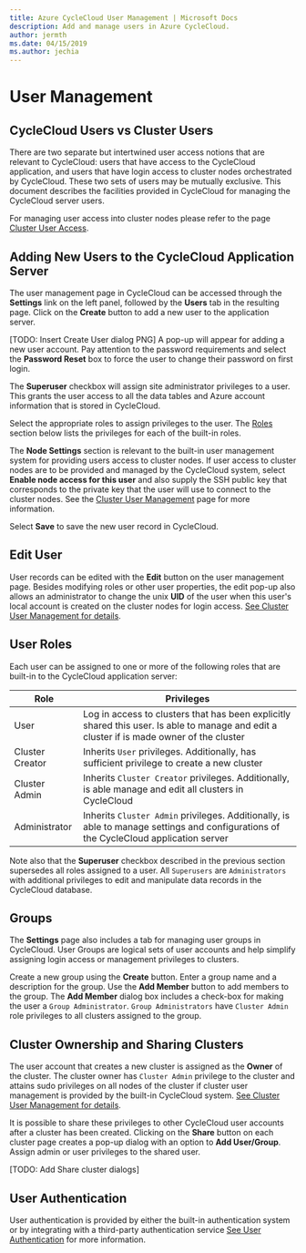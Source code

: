 ```yaml
---
title: Azure CycleCloud User Management | Microsoft Docs
description: Add and manage users in Azure CycleCloud.
author: jermth
ms.date: 04/15/2019
ms.author: jechia
---
```


# User Management

## CycleCloud Users vs Cluster Users

There are two separate but intertwined user access notions that are relevant to CycleCloud: users that have access to the CycleCloud application, and users that have login access to cluster nodes orchestrated by CycleCloud. These two sets of users may be mutually exclusive. This document describes the facilities provided in CycleCloud for managing the CycleCloud server users.

For managing user access into cluster nodes please refer to the page [Cluster User Access](user-cluster-access.md).

## Adding New Users to the CycleCloud Application Server

The user management page in CycleCloud can be accessed through the **Settings** link on the left panel, followed by the **Users** tab in the resulting page. Click on the **Create** button to add a new user to the application server.

[TODO: Insert Create User dialog PNG]
A pop-up will appear for adding a new user account. Pay attention to the password requirements and select the **Password Reset** box to force the user to change their password on first login.

The **Superuser** checkbox will assign site administrator privileges to a user. This grants the user access to all the data tables and Azure account information that is stored in CycleCloud.

Select the appropriate roles to assign privileges to the user. The [Roles](#user-Roles) section below lists the privileges for each of the built-in roles.

The **Node Settings** section is relevant to the built-in user management system for providing users access to cluster nodes. If user access to cluster nodes are to be provided and managed by the CycleCloud system, select **Enable node access for this user** and also supply the SSH public key that corresponds to the private key that the user will use to connect to the cluster nodes. See the [Cluster User Management](user-cluster-access.md) page for more information.

Select **Save** to save the new user record in CycleCloud\.

## Edit User

User records can be edited with the **Edit** button on the user management page. Besides modifying roles or other user properties, the edit pop-up also allows an administrator to change the unix **UID** of the user when this user's local account is created on the cluster nodes for login access. [See Cluster User Management for details](user-cluster-access.md).  

## User Roles

Each user can be assigned to one or more of the following roles that are built-in to the CycleCloud application server:

| Role      | Privileges |
| ----------- | ----------- |
| User      | Log in access to clusters that has been explicitly shared this user. Is able to manage and edit a cluster if is made owner of the cluster |
| Cluster Creator   | Inherits `User` privileges. Additionally, has sufficient privilege to create a new cluster |
| Cluster Admin   | Inherits `Cluster Creator` privileges. Additionally, is able manage and edit all clusters in CycleCloud |
| Administrator  | Inherits `Cluster Admin` privileges. Additionally, is able to manage settings and configurations of the CycleCloud application server |

Note also that the **Superuser** checkbox described in the previous section supersedes all roles assigned to a user. All `Superusers` are `Administrators` with additional privileges to edit and manipulate data records in the CycleCloud database.

## Groups

The **Settings** page also includes a tab for managing user groups in CycleCloud. User Groups are logical sets of user accounts and help simplify assigning login access or management privileges to clusters.

Create a new group using the **Create** button. Enter a group name and a description for the group. Use the **Add Member** button to add members to the group. The **Add Member** dialog box includes a check-box for making the user a `Group Administrator`. `Group Administrators` have `Cluster Admin` role privileges to all clusters assigned to the group.

## Cluster Ownership and Sharing Clusters

The user account that creates a new cluster is assigned as the **Owner** of the cluster. The cluster owner has `Cluster Admin` privilege to the cluster and attains sudo privileges on all nodes of the cluster if cluster user management is provided by the built-in CycleCloud system. [See Cluster User Management for details](user-cluster-access.md).

It is possible to share these privileges to other CycleCloud user accounts after a cluster has been created. Clicking on the **Share** button on each cluster page creates a pop-up dialog with an option to **Add User/Group**. Assign admin or user privileges to the shared user.

[TODO: Add Share cluster dialogs]

## User Authentication

User authentication is provided by either the built-in authentication system or by integrating with a third-party authentication service [See User Authentication](user-authentication.md) for more information.


